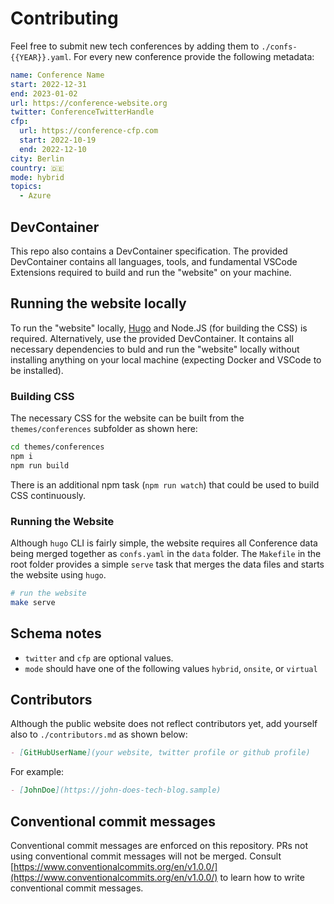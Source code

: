 # Contributing

Feel free to submit new tech conferences by adding them to `./confs-{{YEAR}}.yaml`. For every new conference provide the following metadata:

```yaml
name: Conference Name
start: 2022-12-31
end: 2023-01-02
url: https://conference-website.org
twitter: ConferenceTwitterHandle
cfp:
  url: https://conference-cfp.com
  start: 2022-10-19
  end: 2022-12-10
city: Berlin
country: 🇩🇪
mode: hybrid
topics: 
  - Azure
```
## DevContainer

This repo also contains a DevContainer specification. The provided DevContainer contains all languages, tools, and fundamental VSCode Extensions required to build and run the "website" on your machine.

## Running the website locally

To run the "website" locally, [Hugo](https://gohugo.io) and Node.JS (for building the CSS) is required. Alternatively, use the provided DevContainer. It contains all necessary dependencies to buld and run the "website" locally without installing anything on your local machine (expecting Docker and VSCode to be installed).

### Building CSS

The necessary CSS for the website can be built from the `themes/conferences` subfolder as shown here:

```bash
cd themes/conferences
npm i
npm run build
```

There is an additional npm task (`npm run watch`) that could be used to build CSS continuously.

### Running the Website

Although `hugo` CLI is fairly simple, the website requires all Conference data being merged together as `confs.yaml` in the `data` folder. The `Makefile` in the root folder provides a simple `serve` task that merges the data files and starts the website using `hugo`.

```bash
# run the website
make serve
```

## Schema notes

- `twitter` and `cfp` are optional values.
- `mode` should have one of the following values `hybrid`, `onsite`, or `virtual`

## Contributors

Although the public website does not reflect contributors yet, add yourself also to `./contributors.md` as shown below:

```markdown
- [GitHubUserName](your website, twitter profile or github profile)
```

For example:

```markdown
- [JohnDoe](https://john-does-tech-blog.sample)
```

## Conventional commit messages

Conventional commit messages are enforced on this repository. PRs not using conventional commit messages will not be merged. Consult [https://www.conventionalcommits.org/en/v1.0.0/](https://www.conventionalcommits.org/en/v1.0.0/) to learn how to write conventional commit messages.
